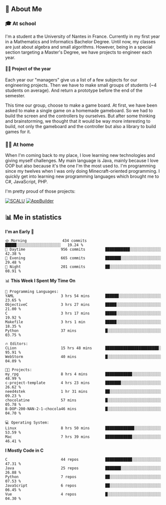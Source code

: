 ## 👀 About Me

### 🎓 At school

I'm a student a the University of Nantes in France. Currently in my first year in a Mathematics and Informatics Bachelor Degree. Until now, my classes are just about algebra and small algorithms. However, being in a special section targeting a Master's Degree, we have projects to engineer each year. 

#### 🔧🔬 Project of the year

Each year our "managers" give us a list of a few subjects for our engineering projects. Then we have to make small groups of students (~4 students on average). And return a prototype before the end of the semester.

This time our group, choose to make a game board. At first, we have been asked to make a single game on a homemade gameboard. So we had to build the screen and the controllers by ourselves. 
But after some thinking and brainstorming, we thought that it would be way more interesting to build, not only the gameboard and the controller but also a library to build games for it.

### 👨‍💻 At home

When I'm coming back to my place, I love learning new technologies and giving myself challenges. My main language is Java, mainly because I love OOP but also because it's the one I'm the most used to. I'm programming since my twelves when I was only doing Minecraft-oriented programming.  I quickly get into learning new programming languages which brought me to C#, JavaScript, PHP. 

I'm pretty proud of those projects:

[![SCALU](https://github-readme-stats.vercel.app/api/pin?username=renardfute&repo=SCALU)](https://github.com/renardfute/scalu)
[![AppBuilder](https://github-readme-stats.vercel.app/api/pin?username=pulsedev2&repo=AppBuilder)](https://github.com/pulsedev2/AppBuilder)

## 📊 Me in statistics
<!--START_SECTION:waka-->
**I'm an Early 🐤** 

```text
🌞 Morning                434 commits         █████░░░░░░░░░░░░░░░░░░░░   19.24 % 
🌆 Daytime                956 commits         ███████████░░░░░░░░░░░░░░   42.38 % 
🌃 Evening                665 commits         ███████░░░░░░░░░░░░░░░░░░   29.48 % 
🌙 Night                  201 commits         ██░░░░░░░░░░░░░░░░░░░░░░░   08.91 % 
```


📊 **This Week I Spent My Time On** 

```text
💬 Programming Languages: 
YAML                     3 hrs 54 mins       ██████░░░░░░░░░░░░░░░░░░░   23.65 % 
ObjectiveC               3 hrs 27 mins       █████░░░░░░░░░░░░░░░░░░░░   21.00 % 
C                        3 hrs 17 mins       █████░░░░░░░░░░░░░░░░░░░░   19.92 % 
Makefile                 3 hrs 1 min         █████░░░░░░░░░░░░░░░░░░░░   18.35 % 
Python                   37 mins             █░░░░░░░░░░░░░░░░░░░░░░░░   03.75 % 

🔥 Editors: 
CLion                    15 hrs 48 mins      ████████████████████████░   95.91 % 
WebStorm                 40 mins             █░░░░░░░░░░░░░░░░░░░░░░░░   04.09 % 

🐱‍💻 Projects: 
my_rpg                   8 hrs 4 mins        ████████████░░░░░░░░░░░░░   48.99 % 
c-project-template       4 hrs 23 mins       ███████░░░░░░░░░░░░░░░░░░   26.62 % 
need4stek                1 hr 31 mins        ██░░░░░░░░░░░░░░░░░░░░░░░   09.23 % 
chocolatine              57 mins             █░░░░░░░░░░░░░░░░░░░░░░░░   05.78 % 
B-DOP-200-NAN-2-1-chocola46 mins             █░░░░░░░░░░░░░░░░░░░░░░░░   04.70 % 

💻 Operating System: 
Linux                    8 hrs 50 mins       █████████████░░░░░░░░░░░░   53.59 % 
Mac                      7 hrs 39 mins       ████████████░░░░░░░░░░░░░   46.41 % 
```

**I Mostly Code in C** 

```text
C                        44 repos            ████████████░░░░░░░░░░░░░   47.31 % 
Java                     25 repos            ███████░░░░░░░░░░░░░░░░░░   26.88 % 
Python                   7 repos             ██░░░░░░░░░░░░░░░░░░░░░░░   07.53 % 
JavaScript               6 repos             ██░░░░░░░░░░░░░░░░░░░░░░░   06.45 % 
Vue                      4 repos             █░░░░░░░░░░░░░░░░░░░░░░░░   04.30 % 
```




<!--END_SECTION:waka-->
